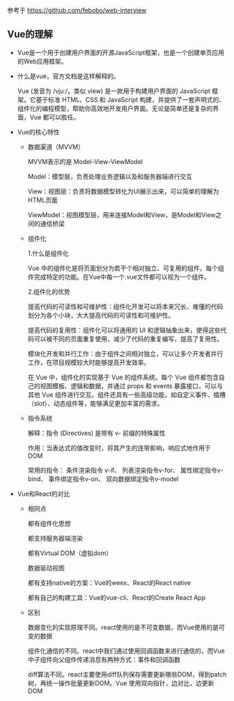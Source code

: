 参考于 https://github.com/febobo/web-interview

## Vue的理解

- Vue是一个用于创建用户界面的开源JavaScript框架，也是一个创建单页应用的Web应用框架。

- 什么是vue，官方文档是这样解释的。

  Vue (发音为 /vjuː/，类似 view) 是一款用于构建用户界面的 JavaScript 框架。它基于标准 HTML、CSS 和 JavaScript 构建，并提供了一套声明式的、组件化的编程模型，帮助你高效地开发用户界面。无论是简单还是复杂的界面，Vue 都可以胜任。

- Vue的核心特性

  - 数据渠道（MVVM）

    MVVM表示的是 Model-View-ViewModel

    Model：模型层，负责处理业务逻辑以及和服务器端进行交互

    View：视图层：负责将数据模型转化为UI展示出来，可以简单的理解为HTML页面

    ViewModel：视图模型层，用来连接Model和View，是Model和View之间的通信桥梁
  
  - 组件化

    1.什么是组件化
    
    Vue 中的组件化是将页面划分为若干个相对独立、可复用的组件，每个组件完成特定的功能。在Vue中每一个.vue文件都可以视为一个组件。
    
    2.组件化的优势

    提高代码的可读性和可维护性：组件化开发可以将本来冗长、难懂的代码划分为各个小块，大大提高代码的可读性和可维护性。

    提高代码的复用性：组件化可以将通用的 UI 和逻辑抽象出来，使得这些代码可以被不同的页面重复使用，减少了代码的重复编写，提高了复用性。

    模块化开发和并行工作：由于组件之间相对独立，可以让多个开发者并行工作，在项目规模较大时能够提高开发效率。

    在 Vue 中，组件化的实现基于 Vue 的组件系统。每个 Vue 组件都包含自己的视图模板、逻辑和数据，并通过 props 和 events 暴露接口，可以与其他 Vue 组件进行交互。组件还具有一些高级功能，如自定义事件、插槽（slot）、动态组件等，能够满足更加丰富的需求。

  - 指令系统

    解释：指令 (Directives) 是带有 v- 前缀的特殊属性
    
    作用：当表达式的值改变时，将其产生的连带影响，响应式地作用于 DOM

    常用的指令：
    条件渲染指令 v-if、
    列表渲染指令v-for、
    属性绑定指令v-bind、
    事件绑定指令v-on、
    双向数据绑定指令v-model

- Vue和React的对比

  - 相同点

    都有组件化思想

    都支持服务器端渲染

    都有Virtual DOM（虚拟dom）

    数据驱动视图

    都有支持native的方案：Vue的weex、React的React native

    都有自己的构建工具：Vue的vue-cli、React的Create React App

  - 区别

    数据变化的实现原理不同。react使用的是不可变数据，而Vue使用的是可变的数据

    组件化通信的不同。react中我们通过使用回调函数来进行通信的，而Vue中子组件向父组件传递消息有两种方式：事件和回调函数

    diff算法不同。react主要使用diff队列保存需要更新哪些DOM，得到patch树，再统一操作批量更新DOM。Vue 使用双向指针，边对比，边更新DOM